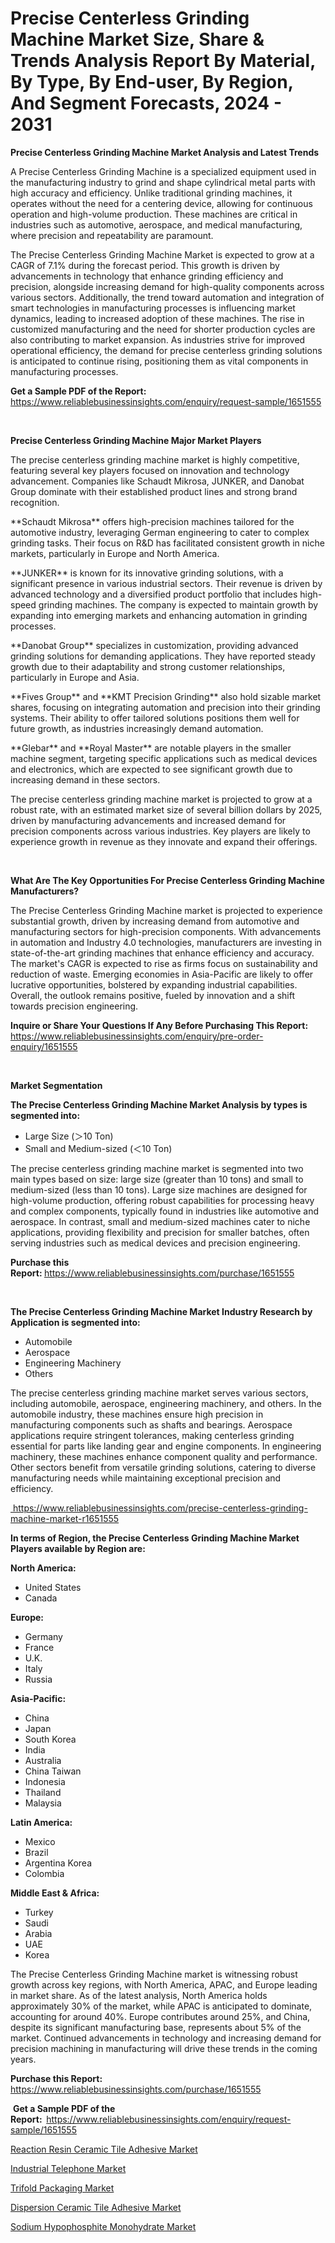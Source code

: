 <p><h1>Precise Centerless Grinding Machine Market Size, Share & Trends Analysis Report By Material, By Type, By End-user, By Region, And Segment Forecasts, 2024 - 2031</h1></p><p><strong>Precise Centerless Grinding Machine Market Analysis and Latest Trends</strong></p>
<p><p>A Precise Centerless Grinding Machine is a specialized equipment used in the manufacturing industry to grind and shape cylindrical metal parts with high accuracy and efficiency. Unlike traditional grinding machines, it operates without the need for a centering device, allowing for continuous operation and high-volume production. These machines are critical in industries such as automotive, aerospace, and medical manufacturing, where precision and repeatability are paramount.</p><p>The Precise Centerless Grinding Machine Market is expected to grow at a CAGR of 7.1% during the forecast period. This growth is driven by advancements in technology that enhance grinding efficiency and precision, alongside increasing demand for high-quality components across various sectors. Additionally, the trend toward automation and integration of smart technologies in manufacturing processes is influencing market dynamics, leading to increased adoption of these machines. The rise in customized manufacturing and the need for shorter production cycles are also contributing to market expansion. As industries strive for improved operational efficiency, the demand for precise centerless grinding solutions is anticipated to continue rising, positioning them as vital components in manufacturing processes.</p></p>
<p><strong>Get a Sample PDF of the Report:&nbsp;</strong> <a href="https://www.reliablebusinessinsights.com/enquiry/request-sample/1651555?utm_campaign=96&utm_medium=2&utm_source=Github&utm_content=ia&utm_term=26092024&utm_id=precise-centerless-grinding-machine">https://www.reliablebusinessinsights.com/enquiry/request-sample/1651555</a></p>
<p>&nbsp;</p>
<p><strong>Precise Centerless Grinding Machine Major Market Players</strong></p>
<p><p>The precise centerless grinding machine market is highly competitive, featuring several key players focused on innovation and technology advancement. Companies like Schaudt Mikrosa, JUNKER, and Danobat Group dominate with their established product lines and strong brand recognition.</p><p>**Schaudt Mikrosa** offers high-precision machines tailored for the automotive industry, leveraging German engineering to cater to complex grinding tasks. Their focus on R&D has facilitated consistent growth in niche markets, particularly in Europe and North America.</p><p>**JUNKER** is known for its innovative grinding solutions, with a significant presence in various industrial sectors. Their revenue is driven by advanced technology and a diversified product portfolio that includes high-speed grinding machines. The company is expected to maintain growth by expanding into emerging markets and enhancing automation in grinding processes.</p><p>**Danobat Group** specializes in customization, providing advanced grinding solutions for demanding applications. They have reported steady growth due to their adaptability and strong customer relationships, particularly in Europe and Asia.</p><p>**Fives Group** and **KMT Precision Grinding** also hold sizable market shares, focusing on integrating automation and precision into their grinding systems. Their ability to offer tailored solutions positions them well for future growth, as industries increasingly demand automation.</p><p>**Glebar** and **Royal Master** are notable players in the smaller machine segment, targeting specific applications such as medical devices and electronics, which are expected to see significant growth due to increasing demand in these sectors.</p><p>The precise centerless grinding machine market is projected to grow at a robust rate, with an estimated market size of several billion dollars by 2025, driven by manufacturing advancements and increased demand for precision components across various industries. Key players are likely to experience growth in revenue as they innovate and expand their offerings.</p></p>
<p>&nbsp;</p>
<p><strong>What Are The Key Opportunities For Precise Centerless Grinding Machine Manufacturers?</strong></p>
<p><p>The Precise Centerless Grinding Machine market is projected to experience substantial growth, driven by increasing demand from automotive and manufacturing sectors for high-precision components. With advancements in automation and Industry 4.0 technologies, manufacturers are investing in state-of-the-art grinding machines that enhance efficiency and accuracy. The market's CAGR is expected to rise as firms focus on sustainability and reduction of waste. Emerging economies in Asia-Pacific are likely to offer lucrative opportunities, bolstered by expanding industrial capabilities. Overall, the outlook remains positive, fueled by innovation and a shift towards precision engineering.</p></p>
<p><strong>Inquire or Share Your Questions If Any Before Purchasing This Report:</strong> <a href="https://www.reliablebusinessinsights.com/enquiry/pre-order-enquiry/1651555?utm_campaign=96&utm_medium=2&utm_source=Github&utm_content=ia&utm_term=26092024&utm_id=precise-centerless-grinding-machine">https://www.reliablebusinessinsights.com/enquiry/pre-order-enquiry/1651555</a></p>
<p>&nbsp;</p>
<p><strong>Market Segmentation</strong></p>
<p><strong>The Precise Centerless Grinding Machine Market Analysis by types is segmented into:</strong></p>
<p><ul><li>Large Size (＞10 Ton)</li><li>Small and Medium-sized (＜10 Ton)</li></ul></p>
<p><p>The precise centerless grinding machine market is segmented into two main types based on size: large size (greater than 10 tons) and small to medium-sized (less than 10 tons). Large size machines are designed for high-volume production, offering robust capabilities for processing heavy and complex components, typically found in industries like automotive and aerospace. In contrast, small and medium-sized machines cater to niche applications, providing flexibility and precision for smaller batches, often serving industries such as medical devices and precision engineering.</p></p>
<p><strong>Purchase this Report:&nbsp;</strong><a href="https://www.reliablebusinessinsights.com/purchase/1651555?utm_campaign=96&utm_medium=2&utm_source=Github&utm_content=ia&utm_term=26092024&utm_id=precise-centerless-grinding-machine">https://www.reliablebusinessinsights.com/purchase/1651555</a></p>
<p>&nbsp;</p>
<p><strong>The Precise Centerless Grinding Machine Market Industry Research by Application is segmented into:</strong></p>
<p><ul><li>Automobile</li><li>Aerospace</li><li>Engineering Machinery</li><li>Others</li></ul></p>
<p><p>The precise centerless grinding machine market serves various sectors, including automobile, aerospace, engineering machinery, and others. In the automobile industry, these machines ensure high precision in manufacturing components such as shafts and bearings. Aerospace applications require stringent tolerances, making centerless grinding essential for parts like landing gear and engine components. In engineering machinery, these machines enhance component quality and performance. Other sectors benefit from versatile grinding solutions, catering to diverse manufacturing needs while maintaining exceptional precision and efficiency.</p></p>
<p><a href="https://www.reliablebusinessinsights.com/precise-centerless-grinding-machine-market-r1651555?utm_campaign=96&utm_medium=2&utm_source=Github&utm_content=ia&utm_term=26092024&utm_id=precise-centerless-grinding-machine">&nbsp;https://www.reliablebusinessinsights.com/precise-centerless-grinding-machine-market-r1651555</a></p>
<p><strong>In terms of Region, the Precise Centerless Grinding Machine Market Players available by Region are:</strong></p>
<p>
    <p> <strong> North America: </strong>
        <ul>
            <li>United States</li>
            <li>Canada</li>
        </ul>
        </p> 
    <p> <strong> Europe: </strong>
        <ul>
            <li>Germany</li>
            <li>France</li>
            <li>U.K.</li>
            <li>Italy</li>
            <li>Russia</li>
        </ul>
        </p> 
    <p> <strong> Asia-Pacific: </strong>
        <ul>
            <li>China</li>
            <li>Japan</li>
            <li>South Korea</li>
            <li>India</li>
            <li>Australia</li>
            <li>China Taiwan</li>
            <li>Indonesia</li>
            <li>Thailand</li>
            <li>Malaysia</li>
        </ul>
        </p> 
    <p> <strong> Latin America: </strong>
        <ul>
            <li>Mexico</li>
            <li>Brazil</li>
            <li>Argentina Korea</li>
            <li>Colombia</li>
        </ul>
        </p> 
    <p> <strong> Middle East & Africa: </strong>
        <ul>
            <li>Turkey</li>
            <li>Saudi</li>
            <li>Arabia</li>
            <li>UAE</li>
            <li>Korea</li>
        </ul>
    </p>
    </p>
<p><p>The Precise Centerless Grinding Machine market is witnessing robust growth across key regions, with North America, APAC, and Europe leading in market share. As of the latest analysis, North America holds approximately 30% of the market, while APAC is anticipated to dominate, accounting for around 40%. Europe contributes around 25%, and China, despite its significant manufacturing base, represents about 5% of the market. Continued advancements in technology and increasing demand for precision machining in manufacturing will drive these trends in the coming years.</p></p>
<p><strong>Purchase this Report: </strong><a href="https://www.reliablebusinessinsights.com/purchase/1651555?utm_campaign=96&utm_medium=2&utm_source=Github&utm_content=ia&utm_term=26092024&utm_id=precise-centerless-grinding-machine">https://www.reliablebusinessinsights.com/purchase/1651555</a></p>
<p>&nbsp;<strong>Get a Sample PDF of the Report:&nbsp;&nbsp;</strong><a href="https://www.reliablebusinessinsights.com/enquiry/request-sample/1651555?utm_campaign=96&utm_medium=2&utm_source=Github&utm_content=ia&utm_term=26092024&utm_id=precise-centerless-grinding-machine">https://www.reliablebusinessinsights.com/enquiry/request-sample/1651555</a></p>
<p><strong></strong></p>
<p><p><a href="https://github.com/HaroldWalker405/Market-Research-Report-List-1/blob/main/reaction-resin-ceramic-tile-adhesive-market.md?utm_campaign=96&utm_medium=2&utm_source=Github&utm_content=ia&utm_term=26092024&utm_id=precise-centerless-grinding-machine">Reaction Resin Ceramic Tile Adhesive Market</a></p><p><a href="https://issuu.com/reportprime-2/docs/industrial-telephone-market-size-20_2b1f45e2855b56?utm_campaign=96&utm_medium=2&utm_source=Github&utm_content=ia&utm_term=26092024&utm_id=precise-centerless-grinding-machine">Industrial Telephone Market</a></p><p><a href="https://www.linkedin.com/pulse/trifold-packaging-market-size-share-analysis-growth-fogle?utm_campaign=96&utm_medium=2&utm_source=Github&utm_content=ia&utm_term=26092024&utm_id=precise-centerless-grinding-machine">Trifold Packaging Market</a></p><p><a href="https://github.com/GRUBBSCHARLES/Market-Research-Report-List-1/blob/main/dispersion-ceramic-tile-adhesive-market.md?utm_campaign=96&utm_medium=2&utm_source=Github&utm_content=ia&utm_term=26092024&utm_id=precise-centerless-grinding-machine">Dispersion Ceramic Tile Adhesive Market</a></p><p><a href="https://www.linkedin.com/pulse/navigating-global-sodium-hypophosphite-monohydrate-42ome?utm_campaign=96&utm_medium=2&utm_source=Github&utm_content=ia&utm_term=26092024&utm_id=precise-centerless-grinding-machine">Sodium Hypophosphite Monohydrate Market</a></p></p>